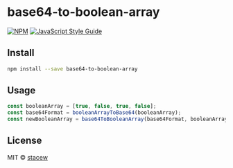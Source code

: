 # base64-to-boolean-array

[![NPM](https://img.shields.io/npm/v/name____.svg)](https://www.npmjs.com/package/name____) [![JavaScript Style Guide](https://img.shields.io/badge/code_style-standard-brightgreen.svg)](https://standardjs.com)

## Install

```bash
npm install --save base64-to-boolean-array
```

## Usage

```ts
const booleanArray = [true, false, true, false];
const base64Format = booleanArrayToBase64(booleanArray);
const newBooleanArray = base64ToBooleanArray(base64Format, booleanArray.length);
```

## License

MIT © [stacew](https://github.com/stacew)
